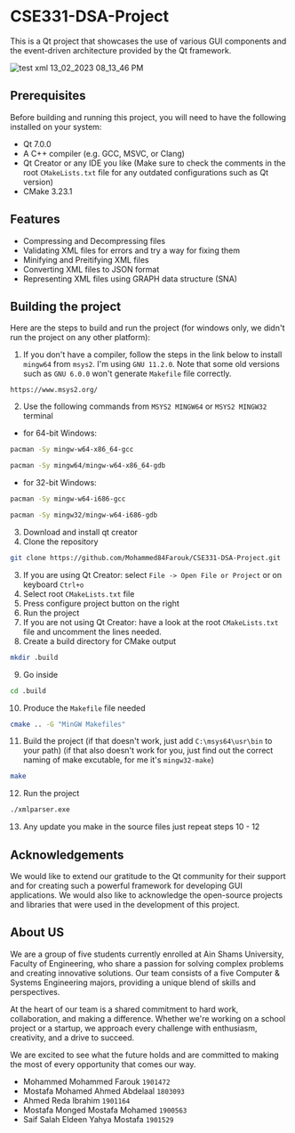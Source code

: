 # CSE331-DSA-Project

This is a Qt project that showcases the use of various GUI components and the event-driven architecture provided by the Qt framework.

![test xml 13_02_2023 08_13_46 PM](https://user-images.githubusercontent.com/74428638/218540346-45109288-8916-4d6f-b573-959d6e482b0b.png)

## Prerequisites

Before building and running this project, you will need to have the following installed on your system:

- Qt 7.0.0
- A C++ compiler (e.g. GCC, MSVC, or Clang)
- Qt Creator or any IDE you like (Make sure to check the comments in the root ``CMakeLists.txt`` file for any outdated configurations such as Qt version)
- CMake 3.23.1

## Features

- Compressing and Decompressing files
- Validating XML files for errors and try a way for fixing them
- Minifying and Preitifying XML files
- Converting XML files to JSON format
- Representing XML files using GRAPH data structure (SNA)

## Building the project

Here are the steps to build and run the project (for windows only, we didn't run the project on any other platform):

1. If you don't have a compiler, follow the steps in the link below to install ``mingw64`` from ``msys2``. I'm using ``GNU 11.2.0``. Note that some old versions such as ``GNU 6.0.0`` won't generate ``Makefile`` file correctly.
```
https://www.msys2.org/
```
2. Use the following commands from ``MSYS2 MINGW64`` or ``MSYS2 MINGW32`` terminal
 - for 64-bit Windows:
```bash
pacman -Sy mingw-w64-x86_64-gcc
```
```bash
pacman -Sy mingw64/mingw-w64-x86_64-gdb
```
 - for 32-bit Windows:
```bash
pacman -Sy mingw-w64-i686-gcc
```
```bash
pacman -Sy mingw32/mingw-w64-i686-gdb
```
3. Download and install qt creator
4. Clone the repository
```bash
git clone https://github.com/Mohammed84Farouk/CSE331-DSA-Project.git
```
3. If you are using Qt Creator: select ``File -> Open File or Project`` or on keyboard ``Ctrl+o``
4. Select root ``CMakeLists.txt`` file
5. Press configure project button on the right
6. Run the project
7. If you are not using Qt Creator: have a look at the root ``CMakeLists.txt`` file and uncomment the lines needed.
8. Create a build directory for CMake output
```bash
mkdir .build
```
9. Go inside
```bash
cd .build
```
10. Produce the ``Makefile`` file needed
```bash
cmake .. -G "MinGW Makefiles"
```
11. Build the project (if that doesn't work, just add ``C:\msys64\usr\bin`` to your path) (if that also doesn't work for you, just find out the correct naming of make excutable, for me it's ``mingw32-make``)
```bash
make
```
12. Run the project
```bash
./xmlparser.exe
```
13. Any update you make in the source files just repeat steps 10 - 12

## Acknowledgements

We would like to extend our gratitude to the Qt community for their support and for creating such a powerful framework for developing GUI applications. We would also like to acknowledge the open-source projects and libraries that were used in the development of this project.

## About US

We are a group of five students currently enrolled at Ain Shams University, Faculty of Engineering, who share a passion for solving complex problems and creating innovative solutions. Our team consists of a five Computer & Systems Engineering majors, providing a unique blend of skills and perspectives.

At the heart of our team is a shared commitment to hard work, collaboration, and making a difference. Whether we're working on a school project or a startup, we approach every challenge with enthusiasm, creativity, and a drive to succeed.

We are excited to see what the future holds and are committed to making the most of every opportunity that comes our way.

- Mohammed Mohammed Farouk ``1901472``
- Mostafa Mohamed Ahmed Abdelaal ``1803093``
- Ahmed Reda Ibrahim ``1901164``
- Mostafa Monged Mostafa Mohamed ``1900563``
- Saif Salah Eldeen Yahya Mostafa ``1901529``
